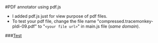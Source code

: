 #PDF annotator using pdf.js 

- I added pdf.js just for view purpose of pdf files.
- To test your pdf file, change the file name "compressed.tracemonkey-pldi-09.pdf" to "`<your file url>`" in main.js file (_same domain_).



###[Test](https://cdn.rawgit.com/venkateshwar/pdf-annotator/master/index.html)
